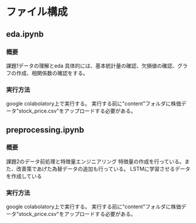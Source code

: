 # ファイル構成
## eda.ipynb
### 概要
課題1データの理解とeda
具体的には、基本統計量の確認、欠損値の確認、グラフの作成、相関係数の確認をする。

### 実行方法
google colabolatory上で実行する。
実行する前に"content"フォルダに株価データ"stock_price.csv"をアップロードする必要がある。

## preprocessing.ipynb

### 概要
課題2のデータ前処理と特徴量エンジニアリング
特徴量の作成を行っている。また、改善策であげた為替データの追加も行っている。
LSTMに学習させるデータを作成している

### 実行方法
google colabolatory上で実行する。
実行する前に"content"フォルダに株価データ"stock_price.csv"をアップロードする必要がある。
